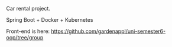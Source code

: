 Car rental project.

Spring Boot + Docker + Kubernetes

Front-end is here:
https://github.com/gardenappl/uni-semester6-oop/tree/group

